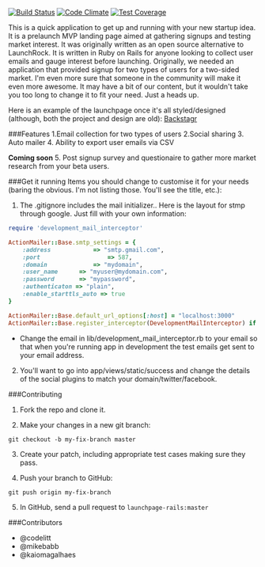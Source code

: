 [![Build Status](https://semaphoreci.com/api/v1/projects/a51d3df9-aef8-49a3-ab52-fa241c4b00f4/459208/badge.svg)](https://semaphoreci.com/kaiomagalhaes/launchpage-rails)
[![Code Climate](https://codeclimate.com/github/kaiomagalhaes/launchpage-rails/badges/gpa.svg)](https://codeclimate.com/github/kaiomagalhaes/launchpage-rails)
[![Test Coverage](https://codeclimate.com/github/kaiomagalhaes/launchpage-rails/badges/coverage.svg)](https://codeclimate.com/github/kaiomagalhaes/launchpage-rails/coverage)

This is a quick application to get up and running with your new startup idea. It is a prelaunch MVP landing page aimed at gathering signups and testing market interest. It was originally written as an open source alternative to LaunchRock. It is written in Ruby on Rails for anyone looking to collect user emails and gauge interest before launching. Originally, we needed an application that provided signup for two types of users for a two-sided market. I'm even more sure that someone in the community will make it even more awesome. It may have a bit of our content, but it wouldn't take you too long to change it to fit your need. Just a heads up.

Here is an example of the launchpage once it's all styled/designed (although, both the project and design are old): [Backstagr](http://www.backsta.gr)

###Features
1.Email collection for two types of users
2.Social sharing
3. Auto mailer
4. Ability to export user emails via CSV

**Coming soon**
5. Post signup survey and questionaire to gather more market research from your beta users.

###Get it running
Items you should change to customise it for your needs (baring the obvious. I'm not listing those. You'll see the title, etc.):

1. The .gitignore includes the mail initializer.. Here is the layout for stmp through google. Just fill with your own information:

```ruby
require 'development_mail_interceptor'

ActionMailer::Base.smtp_settings = {
	:address			=> "smtp.gmail.com",
	:port					=> 587,
	:domain 			=> "mydomain",
	:user_name 		=> "myuser@mydomain.com",
	:password 		=> "mypassword",
	:authenticaton => "plain",
	:enable_starttls_auto => true
}

ActionMailer::Base.default_url_options[:host] = "localhost:3000"
ActionMailer::Base.register_interceptor(DevelopmentMailInterceptor) if Rails.env.development?
```

- Change the email in lib/development_mail_interceptor.rb to your email so that when you're running app in development the test emails get sent to your email address. 

2. You'll want to go into app/views/static/success and change the details of the social plugins to match your domain/twitter/facebook. 


###Contributing

1. Fork the repo and clone it. 

2. Make your changes in a new git branch:

`git checkout -b my-fix-branch master`

3. Create your patch, including appropriate test cases making sure they pass.

4. Push your branch to GitHub:

`git push origin my-fix-branch` 

5. In GitHub, send a pull request to `launchpage-rails:master`


###Contributors

- @codelitt
- @mikebabb
- @kaiomagalhaes
 
